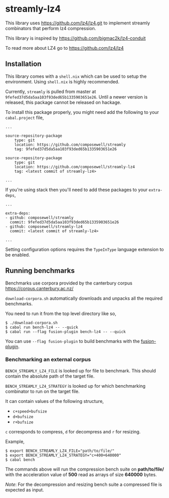 # streamly-lz4

This library uses <https://github.com/lz4/lz4.git> to implement streamly
combinators that perform lz4 compression.

This library is inspired by <https://github.com/bigmac2k/lz4-conduit>

To read more about LZ4 go to <https://github.com/lz4/lz4>

## Installation

This library comes with a `shell.nix` which can be used to setup the
environment. Using `shell.nix` is highly recommended.

Currently, `streamly` is pulled from master at
`9fefed37d5da5aa103f93ded65b1335903651e26`. Until a newer version is released,
this package cannot be released on hackage.

To install this package properly, you might need add the following to your
`cabal.project` file,
```
...

source-repository-package
    type: git
    location: https://github.com/composewell/streamly
    tag: 9fefed37d5da5aa103f93ded65b1335903651e26

source-repository-package
    type: git
    location: https://github.com/composewell/streamly-lz4
    tag: <latest commit of streamly-lz4>

...
```

If you're using stack then you'll need to add these packages to your `extra-deps`,
```
...

extra-deps:
- github: composewell/streamly
  commit: 9fefed37d5da5aa103f93ded65b1335903651e26
- github: composewell/streamly-lz4
  commit: <latest commit of streamly-lz4>

...
```

Setting configuration options requires the `TypeInType` language extension to be
enabled.

## Running benchmarks

Benchmarks use corpora provided by the canterbury corpus
<https://corpus.canterbury.ac.nz/>

`download-corpora.sh` automatically downloads and unpacks all the required
benchmarks.

You need to run it from the top level directory like so,
```
$ ./download-corpora.sh
$ cabal run bench-lz4 -- --quick
$ cabal run --flag fusion-plugin bench-lz4 -- --quick
```

You can use `--flag fusion-plugin` to build benchmarks with the
[fusion-plugin](https://github.com/composewell/fusion-plugin).

### Benchmarking an external corpus

`BENCH_STREAMLY_LZ4_FILE` is looked up for file to benchmark.  This should
contain the absolute path of the target file.

`BENCH_STREAMLY_LZ4_STRATEGY` is looked up for which benchmarking combinator to
run on the target file.

It can contain values of the following structure,
- `c+speed+bufsize`
- `d+bufsize`
- `r+bufsize`

`c` corresponds to compress, `d` for decompress and `r` for resizing.

Example,
```
$ export BENCH_STREAMLY_LZ4_FILE="path/to/file/"
$ export BENCH_STREAMLY_LZ4_STRATEGY="c+400+640000"
$ cabal bench
```

The commands above will run the compression bench suite on **path/to/file/** with
the acceleration value of **500** read as arrays of size **640000** bytes.

*Note*: For the decompression and resizing bench suite a compressed file is
expected as input.
